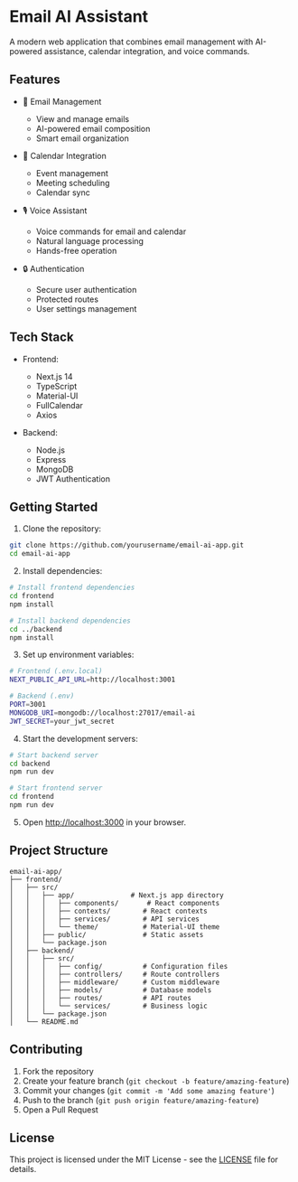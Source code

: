 # Email AI Assistant

A modern web application that combines email management with AI-powered assistance, calendar integration, and voice commands.

## Features

- 📧 Email Management
  - View and manage emails
  - AI-powered email composition
  - Smart email organization

- 📅 Calendar Integration
  - Event management
  - Meeting scheduling
  - Calendar sync

- 🎙️ Voice Assistant
  - Voice commands for email and calendar
  - Natural language processing
  - Hands-free operation

- 🔒 Authentication
  - Secure user authentication
  - Protected routes
  - User settings management

## Tech Stack

- Frontend:
  - Next.js 14
  - TypeScript
  - Material-UI
  - FullCalendar
  - Axios

- Backend:
  - Node.js
  - Express
  - MongoDB
  - JWT Authentication

## Getting Started

1. Clone the repository:
```bash
git clone https://github.com/yourusername/email-ai-app.git
cd email-ai-app
```

2. Install dependencies:
```bash
# Install frontend dependencies
cd frontend
npm install

# Install backend dependencies
cd ../backend
npm install
```

3. Set up environment variables:
```bash
# Frontend (.env.local)
NEXT_PUBLIC_API_URL=http://localhost:3001

# Backend (.env)
PORT=3001
MONGODB_URI=mongodb://localhost:27017/email-ai
JWT_SECRET=your_jwt_secret
```

4. Start the development servers:
```bash
# Start backend server
cd backend
npm run dev

# Start frontend server
cd frontend
npm run dev
```

5. Open [http://localhost:3000](http://localhost:3000) in your browser.

## Project Structure

```
email-ai-app/
├── frontend/
│   ├── src/
│   │   ├── app/              # Next.js app directory
│   │   │   ├── components/       # React components
│   │   │   ├── contexts/        # React contexts
│   │   │   ├── services/        # API services
│   │   │   └── theme/           # Material-UI theme
│   │   ├── public/              # Static assets
│   │   └── package.json
│   ├── backend/
│   │   ├── src/
│   │   │   ├── config/          # Configuration files
│   │   │   ├── controllers/     # Route controllers
│   │   │   ├── middleware/      # Custom middleware
│   │   │   ├── models/          # Database models
│   │   │   ├── routes/          # API routes
│   │   │   └── services/        # Business logic
│   │   └── package.json
│   └── README.md
```

## Contributing

1. Fork the repository
2. Create your feature branch (`git checkout -b feature/amazing-feature`)
3. Commit your changes (`git commit -m 'Add some amazing feature'`)
4. Push to the branch (`git push origin feature/amazing-feature`)
5. Open a Pull Request

## License

This project is licensed under the MIT License - see the [LICENSE](LICENSE) file for details. 